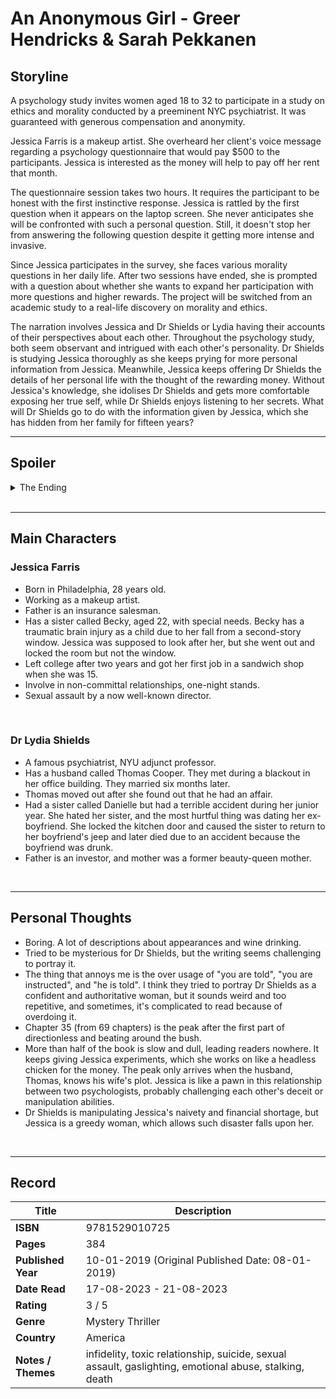 # An Anonymous Girl - Greer Hendricks & Sarah Pekkanen

## Storyline
A psychology study invites women aged 18 to 32 to participate in a study on ethics and morality conducted by a preeminent NYC psychiatrist. It was guaranteed with generous compensation and anonymity.

Jessica Farris is a makeup artist. She overheard her client's voice message regarding a psychology questionnaire that would pay $500 to the participants. Jessica is interested as the money will help to pay off her rent that month.

The questionnaire session takes two hours. It requires the participant to be honest with the first instinctive response. Jessica is rattled by the first question when it appears on the laptop screen. She never anticipates she will be confronted with such a personal question. Still, it doesn't stop her from answering the following question despite it getting more intense and invasive.

Since Jessica participates in the survey, she faces various morality questions in her daily life. After two sessions have ended, she is prompted with a question about whether she wants to expand her participation with more questions and higher rewards. The project will be switched from an academic study to a real-life discovery on morality and ethics.

The narration involves Jessica and Dr Shields or Lydia having their accounts of their perspectives about each other. Throughout the psychology study, both seem observant and intrigued with each other's personality. Dr Shields is studying Jessica thoroughly as she keeps prying for more personal information from Jessica. Meanwhile, Jessica keeps offering Dr Shields the details of her personal life with the thought of the rewarding money. Without Jessica's knowledge, she idolises Dr Shields and gets more comfortable exposing her true self, while Dr Shields enjoys listening to her secrets. What will Dr Shields go to do with the information given by Jessica, which she has hidden from her family for fifteen years?
<br>

***

## Spoiler
<details>
  <summary>The Ending</summary>
Dr Shields finds out that her husband has an affair and feels that her husband is still unrepentant. Dr Shields captured a screenshot of a list of calls made by her husband's phone. With the excuse of another psychology study, she asks Jessica to give free makeup session to the list of unknown callers to find out which woman is Thomas's lover.

Then, Dr Shields set up Jessica to meet Thomas at a specific venue and time, asking her to flirt with him and get his number. Coincidentally, Jessica met Thomas before Dr Shields's arrangement when they witnessed a car accident before she went to the museum. They slept together before she knew he was Dr Shields's husband. Thomas knew that Jessica was arranged by Dr Shields to meet him. He warns Jess to be careful and tells her she is not the first woman manipulated by Dr Shields. Thomas reveals to Jessica that another young girl was taken by Dr Shields, and she showered the girl with gifts. The young girl was Subject 5, who later killed herself after meeting Dr Shields at her townhouse.

Jessica wants to leave the study after knowing the truth. Unfortunately, it is not as easy as she thinks. Dr Shields plans a vacation to Florida for Jessica's family without her. She is required to stay in New York to continue her study for Dr Shields.

Jessica and Thomas exchanged information and rehearsed the dialogues before the meeting. Jessica tells Dr Shields that Thomas rejects her because he married a wonderful woman. 

Thomas lies about his affair with a boutique owner Lauren because he thinks that is the best way to make Dr Shields leave him. Unfortunately, his plan doesn't work, and she is determined to repair the marriage.

Later in the story, Dr Shields reveals how April died and how she knew April slept with Thomas even though April never mentioned his name. April was Thomas's client for one session, but she has been obsessed with him since then. She told her story to Dr Shields on the same day before she died. Dr Shields burned the details of the last meeting with her about the revelation to protect Thomas.

When the confrontation between the three of them at the townhouse, Dr Shields reveals that she gave the Vicodin pills to April. The demeaning words she told April had pushed April to commit suicide. Dr Shields accuses Jessica of stealing her necklace during the break-in and decide to report it to the police the next day. She defends her act against April, claiming it is to protect Thomas from losing his licence.

Thomas is shocked that his wife killed April. He leaves the house with Jessica to ensure she is safe, leaving Dr Shields alone. Dr Shields is devastated by losing Thomas and prescribes herself thirty Vicodin pills and commit suicide.

At the end of the story, Jessica blackmails Thomas in exchange for keeping the information about his relationship with April.
</details>
<br>

***

## Main Characters
### Jessica Farris 
- Born in Philadelphia, 28 years old.
- Working as a makeup artist.
- Father is an insurance salesman.
- Has a sister called Becky, aged 22, with special needs. Becky has a traumatic brain injury as a child due to her fall from a second-story window. Jessica was supposed to look after her, but she went out and locked the room but not the window.
- Left college after two years and got her first job in a sandwich shop when she was 15.
- Involve in non-committal relationships, one-night stands.
- Sexual assault by a now well-known director.
<br>

### Dr Lydia Shields
- A famous psychiatrist, NYU adjunct professor.
- Has a husband called Thomas Cooper. They met during a blackout in her office building. They married six months later.
- Thomas moved out after she found out that he had an affair.
- Had a sister called Danielle but had a terrible accident during her junior year. She hated her sister, and the most hurtful thing was dating her ex-boyfriend. She locked the kitchen door and caused the sister to return to her boyfriend's jeep and later died due to an accident because the boyfriend was drunk.
- Father is an investor, and mother was a former beauty-queen mother.
<br>

***

## Personal Thoughts
- Boring. A lot of descriptions about appearances and wine drinking.
- Tried to be mysterious for Dr Shields, but the writing seems challenging to portray it.
- The thing that annoys me is the over usage of "you are told", "you are instructed", and "he is told". I think they tried to portray Dr Shields as a confident and authoritative woman, but it sounds weird and too repetitive, and sometimes, it's complicated to read because of overdoing it.
- Chapter 35 (from 69 chapters) is the peak after the first part of directionless and beating around the bush.
- More than half of the book is slow and dull, leading readers nowhere. It keeps giving Jessica experiments, which she works on like a headless chicken for the money. The peak only arrives when the husband, Thomas, knows his wife's plot. Jessica is like a pawn in this relationship between two psychologists, probably challenging each other's deceit or manipulation abilities.
- Dr Shields is manipulating Jessica's naivety and financial shortage, but Jessica is a greedy woman, which allows such disaster falls upon her.
<br>

***

## Record
| Title | Description |
| -- | -- |
| **ISBN** | 9781529010725 |
| **Pages** | 384 |
| **Published Year** | 10-01-2019 (Original Published Date: 08-01-2019) |
| **Date Read** | 17-08-2023 - 21-08-2023 |
| **Rating** | 3 / 5 |
| **Genre** | Mystery Thriller |
| **Country** | America |
| **Notes / Themes** | infidelity, toxic relationship, suicide, sexual assault, gaslighting, emotional abuse, stalking, death | 
